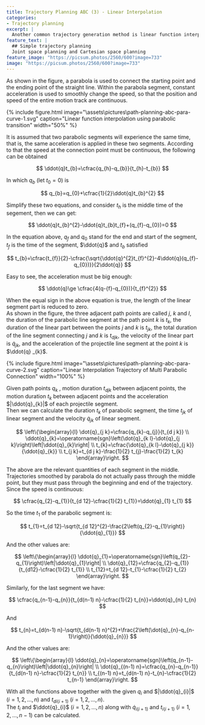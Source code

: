 ```yaml
---
title: Trajectory Planning ABC (3) - Linear Interpolation 
categories:
- Trajectory planning
excerpt: |
  Another common trajectory generation method is linear function interpolation.   
feature_text: |
  ## Simple trajectory planning
  Joint space planning and Cartesian space planning 
feature_image: "https://picsum.photos/2560/600?image=733"
image: "https://picsum.photos/2560/600?image=733"
---
```


As shown in the figure, a parabola is used to connect the starting point and the ending point of the straight line. Within the parabola segment, constant acceleration is used to smoothly change the speed, so that the position and speed of the entire motion track are continuous.  

{% include figure.html image="\assets\pictures\path-planning-abc-para-curve-1.svg" caption="Linear function interpolation using parabolic transition" width="50%" %}

It is assumed that two parabolic segments will experience the same time, that is, the same acceleration is applied in these two segments. According to that the speed at the connection point must be continuous, the following can be obtained  

$$
\ddot{q}t_{b}=\cfrac{q_{h}-q_{b}}{t_{h}-t_{b}}
$$

In which $q_{b}$ (let $t_{0}=0$) is

$$
q_{b}=q_{0}+\cfrac{1}{2}\ddot{q}t_{b}^{2}
$$

Simplify these two equations, and consider $t_{h}$ is the middle time of the segement, then we can get:  

$$
\ddot{q}t_{b}^{2}-\ddot{q}t_{b}t_{f}+(q_{f}-q_{0})=0
$$

In the equation above, $q_{f}$ and $q_{0}$ stand for the end and start of the segment, $t_{f}$ is the time of the segment, $\ddot{q}$ and $t_{b}$ satisfied  

$$
t_{b}=\cfrac{t_{f}}{2}-\cfrac{\sqrt{\ddot{q}^{2}t_{f}^{2}-4\ddot{q}(q_{f}-q_{0})}}{2\ddot{q}}
$$

Easy to see, the acceleration must be big enough:

$$
\ddot{q}\ge \cfrac{4(q-{f}-q_{0})}{t_{f}^{2}}
$$

When the equal sign in the above equation is true, the length of the linear segment part is reduced to zero.  
As shown in the figure, the three adjacent path points are called $j$, $k$ and $l$, the duration of the parabolic line segment at the path point $k$ is $t_{k}$, the duration of the linear part between the points $j$ and $k$ is $t_{jk}$, the total duration of the line segment connecting $j$ and $k$ is $t_{djk}$, the velocity of the linear part is $\dot{q} _{jk}$, and the acceleration of the projectile line segment at the point $k$ is $\ddot{q} _{k}$.  


{% include figure.html image="\assets\pictures\path-planning-abc-para-curve-2.svg" caption="Linear Interpolation Trajectory of Multi Parabolic Connection" width="100%" %}  

Given path points $q_{k}$ , motion duration $t_{d j k}$ between adjacent points, the motion duration $t_{k}$ between adjacent points and the acceleration $|\ddot{q}_{k}|$ of each projectile segment.  
Then we can calculate the duration $t_{k}$ of parabolic segment, the time $t_{j k}$ of linear segment and the velocity $\dot{q}_{j k}$ of linear segment.  

$$
\left\{\begin{array}{l}
\dot{q}_{j k}=\cfrac{q_{k}-q_{j}}{t_{d j k}} \\
\ddot{q}_{k}=\operatorname{sgn}\left(\dot{q}_{k l}-\dot{q}_{j k}\right)\left|\ddot{q}_{k}\right| \\
t_{k}=\cfrac{\dot{q}_{k l}-\dot{q}_{j k}}{\ddot{q}_{k}} \\
t_{j k}=t_{d j k}-\frac{1}{2} t_{j}-\frac{1}{2} t_{k}
\end{array}\right.
$$

The above are the relevant quantities of each segment in the middle. Trajectories smoothed by parabola do not actually pass through the middle point, but they must pass through the beginning and end of the trajectory.  
Since the speed is continuous:

$$
\cfrac{q_{2}-q_{1}}{t_{d 12}-\cfrac{1}{2} t_{1}}=\ddot{q}_{1} t_{1}
$$

So the time $t_{1}$ of the parabolic segment is:

$$
t_{1}=t_{d 12}-\sqrt{t_{d 12}^{2}-\frac{2\left(q_{2}-q_{1}\right)}{\ddot{q}_{1}}}
$$

And the other values are:  

$$
\left\{\begin{array}{l}
\ddot{q}_{1}=\operatorname{sgn}\left(q_{2}-q_{1}\right)\left|\ddot{q}_{1}\right| \\
\dot{q}_{12}=\cfrac{q_{2}-q_{1}}{t_{d12}-\cfrac{1}{2} t_{1}} \\
t_{12}=t_{d 12}-t_{1}-\cfrac{1}{2} t_{2}
\end{array}\right.
$$  

Similarly, for the last segment we have:  

$$
\cfrac{q_{n-1}-q_{n}}{t_{d(n-1) n}-\cfrac{1}{2} t_{n}}=\ddot{q}_{n} t_{n}
$$

And

$$
t_{n}=t_{d(n-1) n}-\sqrt{t_{d(n-1) n}^{2}+\frac{2\left(\dot{q}_{n}-q_{n-1}\right)}{\ddot{q}_{n}}}
$$

And the other values are:

$$
\left\{\begin{array}{l}
\ddot{q}_{n}=\operatorname{sgn}\left(q_{n-1}-q_{n}\right)\left|\ddot{q}_{n}\right| \\
\dot{q}_{(n-1) n}=\cfrac{q_{n}-q_{n-1}}{t_{d(n-1) n}-\cfrac{1}{2} t_{n}} \\
t_{(n-1) n}=t_{d(n-1) n}-t_{n}-\cfrac{1}{2} t_{n-1}
\end{array}\right.
$$

With all the functions above together with the given $q_{i}$ and $|\ddot{q}_{i}|$ ($i=1,2,...,n$) and $t_{di(i+1)}$ ($i=1,2,...,n$).  
The $t_{i}$ and $\ddot{q}_{i}$ ($i=1,2,...,n$) along with $\dot{q}_{i (i+1)}$ and $t_{i(i+1)}$ ($i=1,2,...,n-1$) can be calculated.